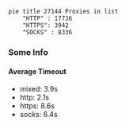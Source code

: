 
```mermaid
pie title 27144 Proxies in list
    "HTTP" : 17736
    "HTTPS": 3942
    "SOCKS" : 8336
```

### Some Info
#### Average Timeout

- mixed: 3.9s
- http: 2.1s
- https: 8.6s
- socks: 6.4s